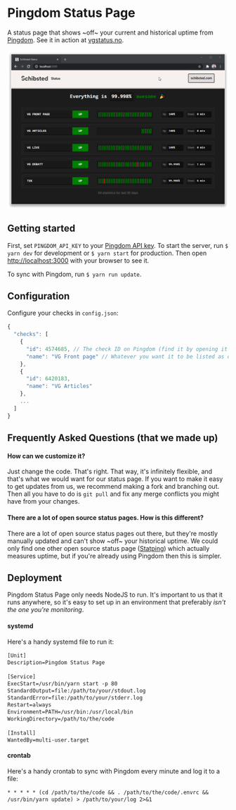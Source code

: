 # Pingdom Status Page

A status page that shows ~off~ your current and historical uptime from [Pingdom](https://pingdom.com).
See it in action at [vgstatus.no](https://vgstatus.no).

<p align="center">
  <img src="docs/screenshot.png">
</p>

## Getting started

First, set `PINGDOM_API_KEY` to your [Pingdom API key](https://my.pingdom.com/app/api-tokens). To 
start the server, run `$ yarn dev` for development or `$ yarn start` for production. Then open
[http://localhost:3000](http://localhost:3000) with your browser to see it.

To sync with Pingdom, run `$ yarn run update`.

## Configuration

Configure your checks in `config.json`:

```javascript
{
  "checks": [
    {
      "id": 4574685, // The check ID on Pingdom (find it by opening it in Pingdom and looking in the URL)
      "name": "VG Front page" // Whatever you want it to be listed as on your status page
    },
    {
      "id": 6420183,
      "name": "VG Articles"
    },
    ...
  ]
}
```

## Frequently Asked Questions (that we made up)

#### How can we customize it?

Just change the code. That's right. That way, it's infinitely flexible, and that's what we would
want for our status page.  If you want to make it easy to get updates from us, we recommend making
a fork and branching out. Then all you have to do is `git pull` and fix any merge conflicts you might
have from your changes.

#### There are a lot of open source status pages. How is this different?

There are a lot of open source status pages out there, but they're mostly manually updated
and can't show ~off~ your historical uptime. We could only find one other open source
status page ([Statping](https://github.com/statping/statping)) which actually measures uptime,
but if you're already using Pingdom then this is simpler.

## Deployment

Pingdom Status Page only needs NodeJS to run. It's important to us that it runs anywhere, so
it's easy to set up in an environment that preferably _isn't the one you're monitoring_.

#### systemd

Here's a handy systemd file to run it:

```
[Unit]
Description=Pingdom Status Page

[Service]
ExecStart=/usr/bin/yarn start -p 80
StandardOutput=file:/path/to/your/stdout.log
StandardError=file:/path/to/your/stderr.log
Restart=always
Environment=PATH=/usr/bin:/usr/local/bin
WorkingDirectory=/path/to/the/code

[Install]
WantedBy=multi-user.target
```

#### crontab

Here's a handy crontab to sync with Pingdom every minute and log it to a file:

```crontab
* * * * * (cd /path/to/the/code && . /path/to/the/code/.envrc && /usr/bin/yarn update) > /path/to/your/log 2>&1
```
